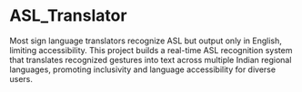 # ASL_Translator
Most sign language translators recognize ASL but output only in English, limiting accessibility. This project builds a real-time ASL recognition system that translates recognized gestures into text across multiple Indian regional languages, promoting inclusivity and language accessibility for diverse users.

